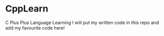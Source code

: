 # CppLearn
C Plus Plus  Language Learning 
I will put my written code in this repo and add my favourite code here!
